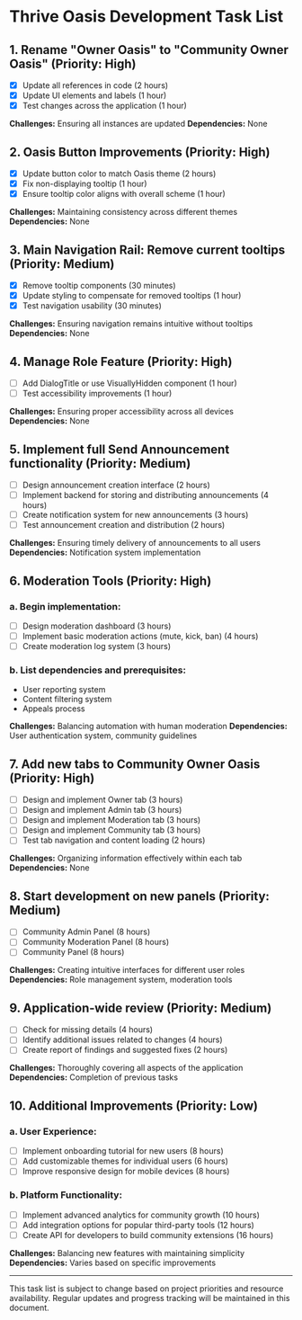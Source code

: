 # Thrive Oasis Development Task List

## 1. Rename "Owner Oasis" to "Community Owner Oasis" (Priority: High)

- [x] Update all references in code (2 hours)
- [x] Update UI elements and labels (1 hour)
- [x] Test changes across the application (1 hour)

**Challenges:** Ensuring all instances are updated
**Dependencies:** None

## 2. Oasis Button Improvements (Priority: High)

- [x] Update button color to match Oasis theme (2 hours)
- [x] Fix non-displaying tooltip (1 hour)
- [x] Ensure tooltip color aligns with overall scheme (1 hour)

**Challenges:** Maintaining consistency across different themes
**Dependencies:** None

## 3. Main Navigation Rail: Remove current tooltips (Priority: Medium)

- [x] Remove tooltip components (30 minutes)
- [x] Update styling to compensate for removed tooltips (1 hour)
- [x] Test navigation usability (30 minutes)

**Challenges:** Ensuring navigation remains intuitive without tooltips
**Dependencies:** None

## 4. Manage Role Feature (Priority: High)

- [ ] Add DialogTitle or use VisuallyHidden component (1 hour)
- [ ] Test accessibility improvements (1 hour)

**Challenges:** Ensuring proper accessibility across all devices
**Dependencies:** None

## 5. Implement full Send Announcement functionality (Priority: Medium)

- [ ] Design announcement creation interface (2 hours)
- [ ] Implement backend for storing and distributing announcements (4 hours)
- [ ] Create notification system for new announcements (3 hours)
- [ ] Test announcement creation and distribution (2 hours)

**Challenges:** Ensuring timely delivery of announcements to all users
**Dependencies:** Notification system implementation

## 6. Moderation Tools (Priority: High)

### a. Begin implementation:

- [ ] Design moderation dashboard (3 hours)
- [ ] Implement basic moderation actions (mute, kick, ban) (4 hours)
- [ ] Create moderation log system (3 hours)

### b. List dependencies and prerequisites:

- User reporting system
- Content filtering system
- Appeals process

**Challenges:** Balancing automation with human moderation
**Dependencies:** User authentication system, community guidelines

## 7. Add new tabs to Community Owner Oasis (Priority: High)

- [ ] Design and implement Owner tab (3 hours)
- [ ] Design and implement Admin tab (3 hours)
- [ ] Design and implement Moderation tab (3 hours)
- [ ] Design and implement Community tab (3 hours)
- [ ] Test tab navigation and content loading (2 hours)

**Challenges:** Organizing information effectively within each tab
**Dependencies:** None

## 8. Start development on new panels (Priority: Medium)

- [ ] Community Admin Panel (8 hours)
- [ ] Community Moderation Panel (8 hours)
- [ ] Community Panel (8 hours)

**Challenges:** Creating intuitive interfaces for different user roles
**Dependencies:** Role management system, moderation tools

## 9. Application-wide review (Priority: Medium)

- [ ] Check for missing details (4 hours)
- [ ] Identify additional issues related to changes (4 hours)
- [ ] Create report of findings and suggested fixes (2 hours)

**Challenges:** Thoroughly covering all aspects of the application
**Dependencies:** Completion of previous tasks

## 10. Additional Improvements (Priority: Low)

### a. User Experience:

- [ ] Implement onboarding tutorial for new users (8 hours)
- [ ] Add customizable themes for individual users (6 hours)
- [ ] Improve responsive design for mobile devices (8 hours)

### b. Platform Functionality:

- [ ] Implement advanced analytics for community growth (10 hours)
- [ ] Add integration options for popular third-party tools (12 hours)
- [ ] Create API for developers to build community extensions (16 hours)

**Challenges:** Balancing new features with maintaining simplicity
**Dependencies:** Varies based on specific improvements

---

This task list is subject to change based on project priorities and resource availability. Regular updates and progress tracking will be maintained in this document.
